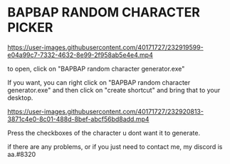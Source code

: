 # BAPBAP RANDOM CHARACTER PICKER

https://user-images.githubusercontent.com/40171727/232919599-e04a99c7-7332-4632-8e99-2f958ab5e4e4.mp4

to open, click on "BAPBAP random character generator.exe"

If you want, you can right click on "BAPBAP random character generator.exe" and then click on "create shortcut" and bring that to your desktop.



https://user-images.githubusercontent.com/40171727/232920813-3871c4e0-8c01-488d-8bef-abcf56bd8add.mp4



Press the checkboxes of the character u dont want it to generate.


if there are any problems, or if you just need to contact me, my discord is aa.#8320

